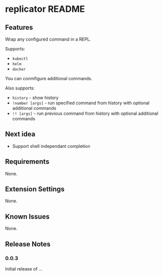 # replicator README

## Features

Wrap any configured command in a REPL.

Supports:

- `kubectl`
- `helm`
- `docker`

You can conmfigure additional commands.

Also supports:

- `history` - show history
- `!number [args]` - run specified command from history with optional additional commands
- `!! [args]` - run previous command from history with optional additional commands

## Next idea

- Support shell independant completion

## Requirements

None.

## Extension Settings

None.

## Known Issues

None.

## Release Notes

### 0.0.3

Initial release of ...
